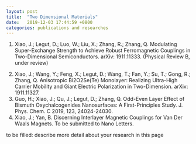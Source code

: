 ```yaml
---
layout: post
title:  "Two Dimensional Materials"
date:   2019-12-03 17:44:59 +0800
categories: publications and researches
---
```


1. Xiao, J.; Legut, D.; Luo, W.; Liu, X.; Zhang, R.; Zhang, Q. Modulating Super-Exchange Strength to Achieve Robust Ferromagnetic Couplings in Two-Dimensional Semiconductors. arXiv: 1911.11333. (Physical Review B, under review)

<a href="http://arxiv.org/abs/1911.11333" target="arXiv: 1911.11333">
<a img src="/assets/images/SE.png">
</a>

2. Xiao, J.; Wang, Y.; Feng, X.; Legut, D.; Wang, T.; Fan, Y.; Su, T.; Gong, R.; Zhang, Q. Anisotropic Bi2O2Se(Te) Monolayer: Realizing Ultra-High Carrier Mobility and Giant Electric Polarization in Two-Dimension. arXiv: 1911.11327.
3. Guo, H.; Xiao, J.; Qu, J.; Legut, D.; Zhang, Q. Odd-Even Layer Effect of Bismuth Oxychalcogenides Nanosurfaces: A First-Principles Study. J. Phys. Chem. C 2019, 123, 24024-24030.
4. Xiao, J.; Yan, B. Discerning Interlayer Magnetic Couplings for Van Der Waals Magnets. To be submitted to Nano Letters.

to be filled: describe more detail about your research in this page
